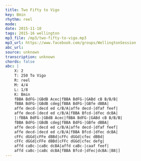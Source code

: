 ```yaml
---
title: Two Fifty to Vigo
key: Bmin
rhythm: reel
mode: 
date: 2015-11-10
tags: 2015-16 wellington
mp3_file: /mp3/two-fifty-to-vigo.mp3
mp3_url: https://www.facebook.com/groups/WellingtonSession
abc_url: 
source: unknown
transcription: unknown
chords: false
abc: |
    X: 2
    T: 250 To Vigo
    R: reel
    M: 4/4
    L: 1/8
    K: Bmin
    fBBA BdFG-|GBdB Acec|fBBA BdFG-|GABd cB B/B/B|
    fBBA BdFG-|GBdB cdeg|fBBA BdFG-|GBfe dBBA|
    affe decd-|decd ed c/B/A|affe decd-|dfaf feef|
    affe decd-|decd ed c/B/A|fBBA Bfcd-|dfec dcBA|
    |:fBBA BdFG-|GBdB Acec|fBBA BdFG-|GABd cB B/B/B|
    fBBA BdFG-|GBdB cdeg|fBBA BdFG-|GBfe dBBA|
    affe decd-|decd ed c/B/A|affe decd-|dfaf feef|
    affe decd-|decd ed c/B/A|fBBA Bfcd-|dfec dcBA|
    cFFc dGGd|cFFe dBBd|cFFc dGGd|cfec dBBd|
    cFFc dGGd|cFFe dBBd|cFFc dGGd|cfec defg|
    affd caBc-|caBc dcBA|affd caBc-|caaf feef|
    affd caBc-|caBc dcBA|fBBA Bfcd-|dfec|dcBA:|B8|]
---
```



